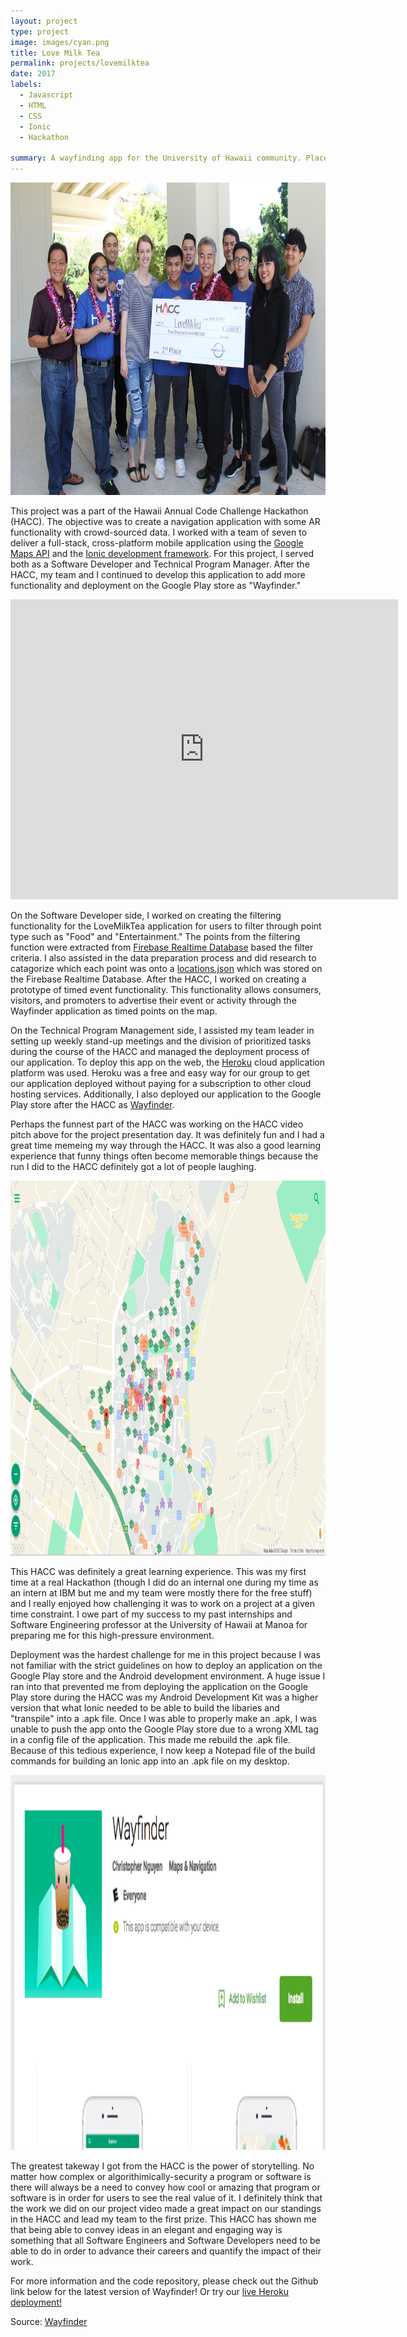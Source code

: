 ```yaml
---
layout: project
type: project
image: images/cyan.png
title: Love Milk Tea
permalink: projects/lovemilktea
date: 2017
labels:
  - Javascript
  - HTML
  - CSS
  - Ionic
  - Hackathon

summary: A wayfinding app for the University of Hawaii community. Placed first at the 2017 Hawaii Annual Code Challenge Hackathon.
---
```


<img src="/images/team.jpg" width="700" height="500" class="ui huge floated rounded image">


This project was a part of the Hawaii Annual Code Challenge Hackathon (HACC). The objective was to create a navigation application with some AR functionality with crowd-sourced data. I worked with a team of seven to deliver a full-stack, cross-platform mobile application using the [Google Maps API](https://developers.google.com/maps/) and the [Ionic development framework](https://ionicframework.com/).
For this project, I served both as a Software Developer and Technical Program Manager.
After the HACC, my team and I continued to develop this application to add more functionality and deployment on the Google Play store as "Wayfinder."  


<iframe width="620" height="480" src="https://www.youtube.com/embed/wLuSS2579hc" frameborder="0" gesture="media" allow="encrypted-media" allowfullscreen></iframe>


On the Software Developer side, I worked on creating the filtering functionality for the LoveMilkTea application for users to filter through point type such as "Food" and "Entertainment." The points from the filtering function were extracted from [Firebase Realtime Database](https://firebase.google.com/) based the filter criteria. I also assisted in the data preparation process and did research to catagorize which each point was onto a [locations.json](https://raw.githubusercontent.com/LoveMilkTea/Wayfinder/master/locations.json) which was stored on the Firebase Realtime Database.
After the HACC, I worked on creating a prototype of timed event functionality. This functionality allows consumers, visitors, and promoters to advertise their event or activity through the Wayfinder application as timed points on the map.

On the Technical Program Management side, I assisted my team leader in setting up weekly stand-up meetings and the division of prioritized tasks during the course of the HACC and managed the deployment process of our application. To deploy this app on the web, the [Heroku](https://www.heroku.com/) cloud application platform was used. Heroku was a free and easy way for our group to get our application deployed without paying for a subscription to other cloud hosting services. Additionally, I also deployed our application to the Google Play store after the HACC as [Wayfinder](https://play.google.com/store/apps/details?id=com.herokuapp.wayfinder&hl=en).

Perhaps the funnest part of the HACC was working on the HACC video pitch above for the project presentation day. It was definitely fun and I had a great time memeing my way through the HACC. It was also a good learning experience that funny things often become memorable things because the run I did to the HACC definitely got a lot of people laughing.

<img src="/images/lmt-desk.png" width="700" height="600" class="ui huge floated rounded image">


This HACC was definitely a great learning experience. This was my first time at a real Hackathon (though I did do an internal one during my time as an intern at IBM but me and my team were mostly there for the free stuff) and I really enjoyed how challenging it was to work on a project at a given time constraint. I owe part of my success to my past internships and Software Engineering professor at the University of Hawaii at Manoa for preparing me for this high-pressure environment.

Deployment was the hardest challenge for me in this project because I was not familiar with the strict guidelines on how to deploy an application on the Google Play store and the Android development environment. A huge issue I ran into that prevented me from deploying the application on the Google Play store during the HACC was my Android Development Kit was a higher version that what Ionic needed to be able to build the libaries and "transpile" into a .apk file. Once I was able to properly make an .apk, I was unable to push the app onto the Google Play store due to a wrong XML tag in a config file of the application. This made me rebuild the .apk file. Because of this tedious experience, I now keep a Notepad file of the build commands for building an Ionic app into an .apk file on my desktop.

<img src="/images/gp.png" width="700" height="600" class="ui huge floated rounded image">


The greatest takeway I got from the HACC is the power of storytelling. No matter how complex or algorithimically-security a program or software is there will always be a need to convey how cool or amazing that program or software is in order for users to see the real value of it. I definitely think that the work we did on our project video made a great impact on our standings in the HACC and lead my team to the first prize. This HACC has shown me that being able to convey ideas in an elegant and engaging way is something that all Software Engineers and Software Developers need to be able to do in order to advance their careers and quantify the impact of their work.  

For more information and the code repository, please check out the Github link below for the latest version of Wayfinder! Or try our [live Heroku deployment!](https://lovemilktea.herokuapp.com/)

Source: <a href="https://github.com/LoveMilkTea/Wayfinder"><i class="large github icon"></i>Wayfinder</a>
